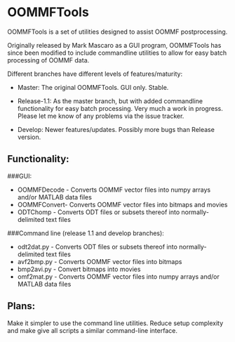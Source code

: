 OOMMFTools
==========

OOMMFTools is a set of utilities designed to assist OOMMF postprocessing.

Originally released by Mark Mascaro as a GUI program, OOMMFTools has since 
been modified to include commandline utilities to allow for easy batch processing of OOMMF data.

Different branches have different levels of features/maturity:

- Master: The original OOMMFTools. GUI only. Stable.

- Release-1.1: As the master branch, but with added commandline functionality for easy batch processing. Very much a work in progress. Please let me know of any problems via the issue tracker.

- Develop: Newer features/updates. Possibly more bugs than Release version.

## Functionality:

###GUI:
- OOMMFDecode - Converts OOMMF vector files into numpy arrays and/or MATLAB data files
- OOMMFConvert- Converts OOMMF vector files into bitmaps and movies
- ODTChomp    - Converts ODT files or subsets thereof into normally-delimited text files

###Command line (release 1.1 and develop branches):
- odt2dat.py - Converts ODT files or subsets thereof into normally-delimited text files
- avf2bmp.py - Converts OOMMF vector files into bitmaps
- bmp2avi.py - Convert bitmaps into movies
- omf2mat.py -  Converts OOMMF vector files into numpy arrays and/or MATLAB data files

## Plans:
Make it simpler to use the command line utilities. Reduce setup complexity and 
make give all scripts a similar command-line interface.

